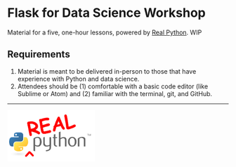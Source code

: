 # Flask for Data Science Workshop

Material for a five, one-hour lessons, powered by [Real Python](https://realpython.com). WIP

## Requirements

1. Material is meant to be delivered in-person to those that have experience with Python and data science.
1. Attendees should be (1) comfortable with a basic code editor (like Sublime or Atom) and (2) familiar with the terminal, git, and GitHub.

---

<img src="./lessons/data/images/realpython_logo.png" style="max-width:200px;background:none;border:none;box-shadow:none;">
